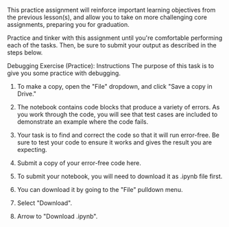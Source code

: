 This practice assignment will reinforce important learning objectives from the previous lesson(s), and allow you to take on more challenging core assignments, preparing you for graduation.

Practice and tinker with this assignment until you're comfortable performing each of the tasks. Then, be sure to submit your output as described in the steps below.

Debugging Exercise (Practice):
Instructions
The purpose of this task is to give you some practice with debugging.

1. To make a copy, open the "File" dropdown, and click "Save a copy in Drive."

2. The notebook contains code blocks that produce a variety of errors. As you work through the code, you will see that test cases are included to demonstrate an example where the code fails.

3. Your task is to find and correct the code so that it will run error-free. Be sure to test your code to ensure it works and gives the result you are expecting.

4. Submit a copy of your error-free code here.

5. To submit your notebook, you will need to download it as .ipynb file first.

6. You can download it by going to the "File" pulldown menu.

7. Select "Download".

8. Arrow to "Download .ipynb".
